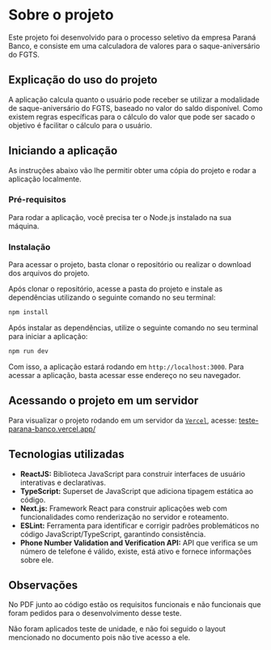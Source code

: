 # Sobre o projeto

Este projeto foi desenvolvido para o processo seletivo da empresa Paraná Banco, e consiste em uma calculadora de valores para o saque-aniversário do FGTS.

## Explicação do uso do projeto

A aplicação calcula quanto o usuário pode receber se utilizar a modalidade de saque-aniversário do FGTS, baseado no valor do saldo disponível. Como existem regras específicas para o cálculo do valor que pode ser sacado o objetivo é facilitar o cálculo para o usuário.

## Iniciando a aplicação

As instruções abaixo vão lhe permitir obter uma cópia do projeto e rodar a aplicação localmente.

### Pré-requisitos

Para rodar a aplicação, você precisa ter o Node.js instalado na sua máquina.

### Instalação

Para acessar o projeto, basta clonar o repositório ou realizar o download dos arquivos do projeto.

Após clonar o repositório, acesse a pasta do projeto e instale as dependências utilizando o seguinte comando no seu terminal:

```sh
npm install
```

Após instalar as dependências, utilize o seguinte comando no seu terminal para iniciar a aplicação:

```sh
npm run dev
```

Com isso, a aplicação estará rodando em <code>http://localhost:3000</code>. Para acessar a aplicação, basta acessar esse endereço no seu navegador.

## Acessando o projeto em um servidor

Para visualizar o projeto rodando em um servidor da [`Vercel`](https://vercel.com/), acesse: [teste-parana-banco.vercel.app/](https://teste-parana-banco.vercel.app/)

## Tecnologias utilizadas

- <b>ReactJS:</b> Biblioteca JavaScript para construir interfaces de usuário interativas e declarativas.
- <b>TypeScript:</b> Superset de JavaScript que adiciona tipagem estática ao código.
- <b>Next.js:</b> Framework React para construir aplicações web com funcionalidades como renderização no servidor e roteamento.
- <b>ESLint:</b> Ferramenta para identificar e corrigir padrões problemáticos no código JavaScript/TypeScript, garantindo consistência.
- <b>Phone Number Validation and Verification API:</b> API que verifica se um número de telefone é válido, existe, está ativo e fornece informações sobre ele.

## Observações

No PDF junto ao código estão os requisitos funcionais e não funcionais que foram pedidos para o desenvolvimento desse teste.

Não foram aplicados teste de unidade, e não foi seguido o layout mencionado no documento pois não tive acesso a ele.
